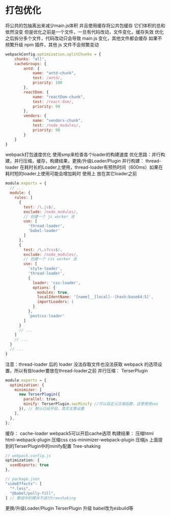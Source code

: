 # 打包优化

将公共的包抽离出来减少main.js体积
并且使用缓存将公共包缓存
它们体积的总和依然没变
但是优化之前是一个文件，一旦有代码改动，文件变化，缓存失效
优化之后拆分多个文件，代码改动只会导致 main.js 变化，其他文件都会缓存
如果不频繁升级 npm 插件，其他 js 文件不会频繁变动

```js
webpackConfig.optimization.splitChunks = {
    chunks: "all",
    cacheGroups: {
        antd: {
            name: "antd-chunk",
            test: /antd/,
            priority: 100
        },
        reactDom: {
            name: "reactDom-chunk",
            test: /react-dom/,
            priority: 99
        },
        vendors: {
            name: "vendors-chunk",
            test: /node_modules/,
            priority: 98
        }
    }
}
```

webpack打包速度优化
使用smp来检查各个loader的构建速度
优化思路：并行构建，并行压缩，缓存，构建结果，更换/升级Loader/Plugin
并行构建：
thread-loader
在耗时长的Loader上使用，thread-loader有预热时间（600ms）如果在耗时短的loader上使用可能会增加耗时
使用上 放在其它loader之前

```js
module.exports = {
  // ...
  module: {
    rules: [
      {
        test: /\.js$/,
        exclude: /node_modules/,
        // 创建一个 js worker 池
        use: [ 
          'thread-loader',
          'babel-loader'
        ] 
      },
      {
        test: /\.s?css$/,
        exclude: /node_modules/,
        // 创建一个 css worker 池
        use: [
          'style-loader',
          'thread-loader',
          {
            loader: 'css-loader',
            options: {
              modules: true,
              localIdentName: '[name]__[local]--[hash:base64:5]',
              importLoaders: 1
            }
          },
          'postcss-loader'
        ]
      }
      // ...
    ]
    // ...
  }
  // ...
}
```

注意：thread-loader 后的 loader 没法存取文件也没法获取 webpack 的选项设置，所以有些loader要放在thread-loader之前
并行压缩：
TerserPlugin

```js
module.exports = {
  optimization: {
    minimizer: [
      new TerserPlugin({ 
      	parallel: true，
        minify: TerserPlugin.swcMinify //可以自定义压缩函数，这里使用swc
      }), // 默认已经开启，其实无需设置
    ],
  },
};
```

缓存：
cache-loader
webpack5可以开启cache选项
构建结果：
压缩html
html-webpack-plugin
压缩css
css-minimizer-webpack-plugin
压缩js
上面提到的TerserPlugin中的minify配置
Tree-shaking

```js
// webpack.config.js
optimization: {
  usedExports: true
},

// package.json
"sideEffects": [
  "*.less",
  "@babel/polly-fill",
] // 数组中的模块不进行treeshaking
```

更换/升级Loader/Plugin
TerserPlugin 升级
babel改为esbuild等